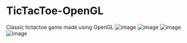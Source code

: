 # TicTacToe-OpenGL
Classic tictactoe game made using OpenGL
![image](https://github.com/user-attachments/assets/302b2a22-9f3b-405a-849a-c149b5b14476)
![image](https://github.com/user-attachments/assets/65f9461f-0f8b-47f5-ab39-edadece2433e)
![image](https://github.com/user-attachments/assets/175f5ead-9608-4ab2-8c3a-850f5a261399)
![image](https://github.com/user-attachments/assets/a8c8181b-b500-47c8-8d44-f3c82ca2b5fd)
